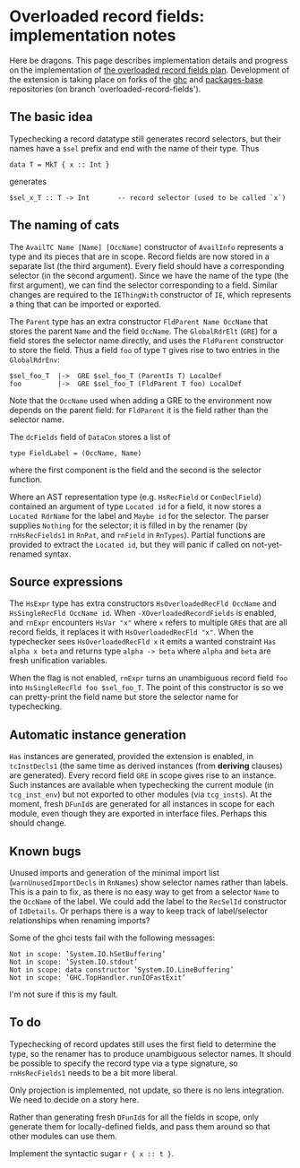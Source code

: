# Overloaded record fields: implementation notes



Here be dragons. This page describes implementation details and progress on the implementation of [the overloaded record fields plan](records/overloaded-record-fields/plan). Development of the extension is taking place on forks of the [
ghc](https://github.com/adamgundry/ghc) and [
packages-base](https://github.com/adamgundry/packages-base) repositories (on branch 'overloaded-record-fields').


## The basic idea



Typechecking a record datatype still generates record selectors, but their names have a `$sel` prefix and end with the name of their type. Thus


```wiki
data T = MkT { x :: Int }
```


generates


```wiki
$sel_x_T :: T -> Int       -- record selector (used to be called `x`)
```

## The naming of cats



The `AvailTC Name [Name] [OccName]` constructor of `AvailInfo` represents a type and its pieces that are in scope. Record fields are now stored in a separate list (the third argument). Every field should have a corresponding selector (in the second argument). Since we have the name of the type (the first argument), we can find the selector corresponding to a field. Similar changes are required to the `IEThingWith` constructor of `IE`, which represents a thing that can be imported or exported.



The `Parent` type has an extra constructor `FldParent Name OccName` that stores the parent `Name` and the field `OccName`. The `GlobalRdrElt` (`GRE`) for a field stores the selector name directly, and uses the `FldParent` constructor to store the field. Thus a field `foo` of type `T` gives rise to two entries in the `GlobalRdrEnv`:


```wiki
$sel_foo_T  |->  GRE $sel_foo_T (ParentIs T) LocalDef
foo         |->  GRE $sel_foo_T (FldParent T foo) LocalDef
```


Note that the `OccName` used when adding a GRE to the environment now depends on the parent field: for `FldParent` it is the field rather than the selector name.



The `dcFields` field of `DataCon` stores a list of


```wiki
type FieldLabel = (OccName, Name)
```


where the first component is the field and the second is the selector function.



Where an AST representation type (e.g. `HsRecField` or `ConDeclField`) contained an argument of type `Located id` for a field, it now stores a `Located RdrName` for the label and `Maybe id` for the selector. The parser supplies `Nothing` for the selector; it is filled in by the renamer  (by `rnHsRecFields1` in `RnPat`, and `rnField` in `RnTypes`). Partial functions are provided to extract the `Located id`, but they will panic if called on not-yet-renamed syntax.


## Source expressions



The `HsExpr` type has extra constructors `HsOverloadedRecFld OccName` and `HsSingleRecFld OccName id`. When `-XOverloadedRecordFields` is enabled, and `rnExpr` encounters `HsVar "x"` where `x` refers to multiple `GRE`s that are all record fields, it replaces it with `HsOverloadedRecFld "x"`. When the typechecker sees `HsOverloadedRecFld x` it emits a wanted constraint `Has alpha x beta` and returns type `alpha -> beta` where `alpha` and `beta` are fresh unification variables.



When the flag is not enabled, `rnExpr` turns an unambiguous record field `foo` into `HsSingleRecFld foo $sel_foo_T`. The point of this constructor is so we can pretty-print the field name but store the selector name for typechecking.


## Automatic instance generation



`Has` instances are generated, provided the extension is enabled, in `tcInstDecls1` (the same time as derived instances (from **deriving** clauses) are generated). Every record field `GRE` in scope gives rise to an instance. Such instances are available when typechecking the current module (in `tcg_inst_env`) but not exported to other modules (via `tcg_insts`). At the moment, fresh `DFunId`s are generated for all instances in scope for each module, even though they are exported in interface files. Perhaps this should change.


## Known bugs



Unused imports and generation of the minimal import list (`warnUnusedImportDecls` in `RnNames`) show selector names rather than labels. This is a pain to fix, as there is no easy way to get from a selector `Name` to the `OccName` of the label. We could add the label to the `RecSelId` constructor of `IdDetails`. Or perhaps there is a way to keep track of label/selector relationships when renaming imports?



Some of the ghci tests fail with the following messages:


```wiki
Not in scope: ‛System.IO.hSetBuffering’
Not in scope: ‛System.IO.stdout’
Not in scope: data constructor ‛System.IO.LineBuffering’
Not in scope: ‛GHC.TopHandler.runIOFastExit’
```


I'm not sure if this is my fault.


## To do



Typechecking of record updates still uses the first field to determine the type, so the renamer has to produce unambiguous selector names. It should be possible to specify the record type via a type signature, so `rnHsRecFields1` needs to be a bit more liberal.



Only projection is implemented, not update, so there is no lens integration. We need to decide on a story here.



Rather than generating fresh `DFunId`s for all the fields in scope, only generate them for locally-defined fields, and pass them around so that other modules can use them.



Implement the syntactic sugar `r { x :: t }`.


